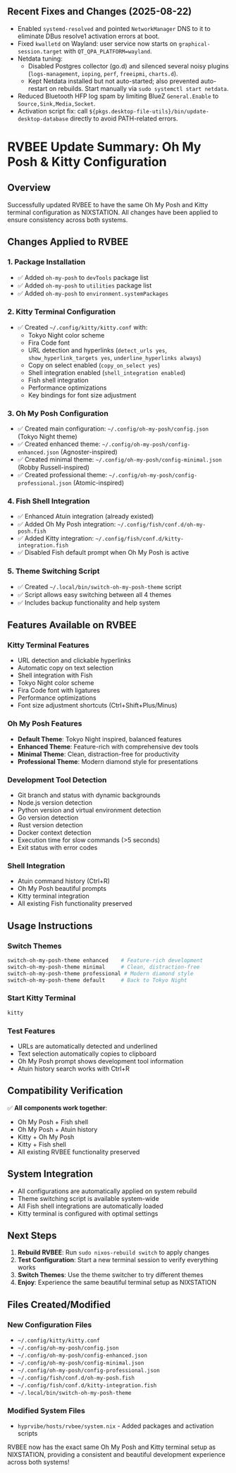 ## Recent Fixes and Changes (2025-08-22)

- Enabled `systemd-resolved` and pointed `NetworkManager` DNS to it to eliminate DBus resolve1 activation errors at boot.
- Fixed `kwalletd` on Wayland: user service now starts on `graphical-session.target` with `QT_QPA_PLATFORM=wayland`.
- Netdata tuning:
  - Disabled Postgres collector (go.d) and silenced several noisy plugins (`logs-management`, `ioping`, `perf`, `freeipmi`, `charts.d`).
  - Kept Netdata installed but not auto-started; also prevented auto-restart on rebuilds. Start manually via `sudo systemctl start netdata`.
- Reduced Bluetooth HFP log spam by limiting BlueZ `General.Enable` to `Source,Sink,Media,Socket`.
- Activation script fix: call `${pkgs.desktop-file-utils}/bin/update-desktop-database` directly to avoid PATH-related errors.

# RVBEE Update Summary: Oh My Posh & Kitty Configuration

## Overview

Successfully updated RVBEE to have the same Oh My Posh and Kitty terminal configuration as NIXSTATION. All changes have been applied to ensure consistency across both systems.

## Changes Applied to RVBEE

### 1. **Package Installation**
- ✅ Added `oh-my-posh` to `devTools` package list
- ✅ Added `oh-my-posh` to `utilities` package list  
- ✅ Added `oh-my-posh` to `environment.systemPackages`

### 2. **Kitty Terminal Configuration**
- ✅ Created `~/.config/kitty/kitty.conf` with:
  - Tokyo Night color scheme
  - Fira Code font
  - URL detection and hyperlinks (`detect_urls yes`, `show_hyperlink_targets yes`, `underline_hyperlinks always`)
  - Copy on select enabled (`copy_on_select yes`)
  - Shell integration enabled (`shell_integration enabled`)
  - Fish shell integration
  - Performance optimizations
  - Key bindings for font size adjustment

### 3. **Oh My Posh Configuration**
- ✅ Created main configuration: `~/.config/oh-my-posh/config.json` (Tokyo Night theme)
- ✅ Created enhanced theme: `~/.config/oh-my-posh/config-enhanced.json` (Agnoster-inspired)
- ✅ Created minimal theme: `~/.config/oh-my-posh/config-minimal.json` (Robby Russell-inspired)
- ✅ Created professional theme: `~/.config/oh-my-posh/config-professional.json` (Atomic-inspired)

### 4. **Fish Shell Integration**
- ✅ Enhanced Atuin integration (already existed)
- ✅ Added Oh My Posh integration: `~/.config/fish/conf.d/oh-my-posh.fish`
- ✅ Added Kitty integration: `~/.config/fish/conf.d/kitty-integration.fish`
- ✅ Disabled Fish default prompt when Oh My Posh is active

### 5. **Theme Switching Script**
- ✅ Created `~/.local/bin/switch-oh-my-posh-theme` script
- ✅ Script allows easy switching between all 4 themes
- ✅ Includes backup functionality and help system

## Features Available on RVBEE

### **Kitty Terminal Features**
- URL detection and clickable hyperlinks
- Automatic copy on text selection
- Shell integration with Fish
- Tokyo Night color scheme
- Fira Code font with ligatures
- Performance optimizations
- Font size adjustment shortcuts (Ctrl+Shift+Plus/Minus)

### **Oh My Posh Features**
- **Default Theme**: Tokyo Night inspired, balanced features
- **Enhanced Theme**: Feature-rich with comprehensive dev tools
- **Minimal Theme**: Clean, distraction-free for productivity
- **Professional Theme**: Modern diamond style for presentations

### **Development Tool Detection**
- Git branch and status with dynamic backgrounds
- Node.js version detection
- Python version and virtual environment detection
- Go version detection
- Rust version detection
- Docker context detection
- Execution time for slow commands (>5 seconds)
- Exit status with error codes

### **Shell Integration**
- Atuin command history (Ctrl+R)
- Oh My Posh beautiful prompts
- Kitty terminal integration
- All existing Fish functionality preserved

## Usage Instructions

### **Switch Themes**
```bash
switch-oh-my-posh-theme enhanced    # Feature-rich development
switch-oh-my-posh-theme minimal     # Clean, distraction-free
switch-oh-my-posh-theme professional # Modern diamond style
switch-oh-my-posh-theme default     # Back to Tokyo Night
```

### **Start Kitty Terminal**
```bash
kitty
```

### **Test Features**
- URLs are automatically detected and underlined
- Text selection automatically copies to clipboard
- Oh My Posh prompt shows development tool information
- Atuin history search works with Ctrl+R

## Compatibility Verification

✅ **All components work together**:
- Oh My Posh + Fish shell
- Oh My Posh + Atuin history
- Kitty + Oh My Posh
- Kitty + Fish shell
- All existing RVBEE functionality preserved

## System Integration

- All configurations are automatically applied on system rebuild
- Theme switching script is available system-wide
- All Fish shell integrations are automatically loaded
- Kitty terminal is configured with optimal settings

## Next Steps

1. **Rebuild RVBEE**: Run `sudo nixos-rebuild switch` to apply changes
2. **Test Configuration**: Start a new terminal session to verify everything works
3. **Switch Themes**: Use the theme switcher to try different themes
4. **Enjoy**: Experience the same beautiful terminal setup as NIXSTATION

## Files Created/Modified

### **New Configuration Files**
- `~/.config/kitty/kitty.conf`
- `~/.config/oh-my-posh/config.json`
- `~/.config/oh-my-posh/config-enhanced.json`
- `~/.config/oh-my-posh/config-minimal.json`
- `~/.config/oh-my-posh/config-professional.json`
- `~/.config/fish/conf.d/oh-my-posh.fish`
- `~/.config/fish/conf.d/kitty-integration.fish`
- `~/.local/bin/switch-oh-my-posh-theme`

### **Modified System Files**
- `hyprvibe/hosts/rvbee/system.nix` - Added packages and activation scripts

RVBEE now has the exact same Oh My Posh and Kitty terminal setup as NIXSTATION, providing a consistent and beautiful development experience across both systems!
